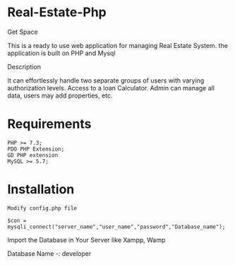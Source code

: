 # Real-Estate-Php



Get Space

This is a ready to use web application for managing Real Estate System. the application is built on PHP and Mysql

Description

It can effortlessly handle two separate groups of users with varying authorization levels. Access to a loan Calculator. Admin can manage all data, users may add properties, etc.

# Requirements

    PHP >= 7.3;
    PDO PHP Extension;
    GD PHP extension
    MySQL >= 5.7;


# Installation

    Modify config.php file

    $con = mysqli_connect("server_name","user_name","password","Database_name");

Import the Database in Your Server like Xampp, Wamp

Database Name -: developer
